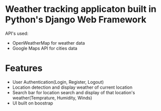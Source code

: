 # Weather tracking applicaton built in Python's Django Web Framework
API's used:
- OpenWeatherMap for weather data
- Google Maps API for cities data

# Features
- User Authentication(Login, Register, Logout)
- Location detection and display weather of current location
- Search bar for location search and display of that location's weather(Temprature, Humidity, Winds)
- UI built on boostrap

